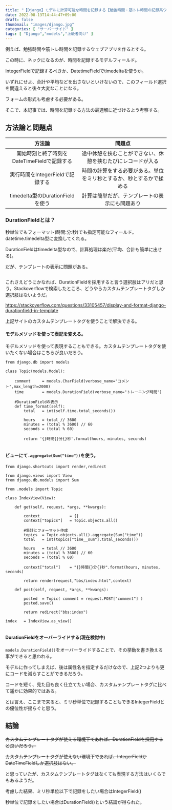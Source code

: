 ```yaml
---
title: "【Django】モデルに計算可能な時間を記録する【勉強時間・筋トレ時間の記録系ウェブアプリの作成に】【DurationField】"
date: 2022-08-13T14:44:47+09:00
draft: false
thumbnail: "images/django.jpg"
categories: [ "サーバーサイド" ]
tags: [ "Django","models","上級者向け" ]
---
```


例えば、勉強時間や筋トレ時間を記録するウェブアプリを作るとする。

この時に、ネックになるのが、時間を記録するモデルフィールド。

IntegerFieldで記録するべきか、DatetimeFieldでtimedeltaを使うか。

いずれにせよ、合計や平均などを出さないといけないので、このフィールド選択を間違えると後々大変なことになる。

フォームの形式も考慮する必要がある。

そこで、本記事では、時間を記録する方法の最適解に近づけるよう考察する。

## 方法論と問題点

|方法論|問題点|
|:--:|:--:|
|開始時刻と終了時刻をDateTimeFieldで記録する|途中休憩を挟むことができない、休憩を挟むたびにレコードが入る|
|実行時間をIntegerFieldで記録する|時間の計算をする必要がある。単位をミリ秒とするか、秒とするかで揉める|
|timedelta型のDurationFieldを使う|計算は簡単だが、テンプレートの表示にも問題あり|


### DurationFieldとは？

秒単位でもフォーマット(時間:分:秒)でも指定可能なフィールド。datetime.timedelta型に変換してくれる。

DurationFieldはtimedelta型なので、計算処理は楽だ(平均、合計も簡単に出せる)。

だが、テンプレートの表示に問題がある。

<div class="img-center"><img src="/images/Screenshot from 2022-08-13 17-21-03.png" alt=""></div>

これさえどうにかなれば、DurationFieldを採用すると言う選択肢はアリだと思う。Stackoverflowで検索したところ、どうやらカスタムテンプレートタグしか選択肢はないようだ。

https://stackoverflow.com/questions/33105457/display-and-format-django-durationfield-in-template

上記サイトのカスタムテンプレートタグを使うことで解決できる。



#### モデルメソッドを使って表記を変える。

モデルメソッドを使って表現することもできる。カスタムテンプレートタグを使いたくない場合はこちらが良いだろう。


    from django.db import models
    
    class Topic(models.Model):
    
        comment     = models.CharField(verbose_name="コメント",max_length=2000)
        time        = models.DurationField(verbose_name="トレーニング時間")
    
        #DurationFieldの表示
        def time_format(self):
            total   = int(self.time.total_seconds())
    
            hours   = total // 3600
            minutes = (total % 3600) // 60
            seconds = (total % 60)
    
            return '{}時間{}分{}秒'.format(hours, minutes, seconds)
    

<div class="img-center"><img src="/images/Screenshot from 2022-08-17 13-38-44.png" alt=""></div>


#### ビューにて`.aggregate(Sum("time"))`を使う。


    from django.shortcuts import render,redirect
    
    from django.views import View
    from django.db.models import Sum
    
    from .models import Topic
    
    class IndexView(View):
    
        def get(self, request, *args, **kwargs):
    
            context             = {}
            context["topics"]   = Topic.objects.all()
    
            #集計とフォーマット作成
            topics  = Topic.objects.all().aggregate(Sum("time"))
            total   = int(topics["time__sum"].total_seconds())
    
            hours   = total // 3600
            minutes = (total % 3600) // 60
            seconds = (total % 60) 
    
            context["total"]    = "{}時間{}分{}秒".format(hours, minutes, seconds)
    
            return render(request,"bbs/index.html",context)
    
        def post(self, request, *args, **kwargs):
    
            posted  = Topic( comment = request.POST["comment"] )
            posted.save()
    
            return redirect("bbs:index")
    
    index   = IndexView.as_view()


<div class="img-center"><img src="/images/Screenshot from 2022-08-17 13-47-10.png" alt=""></div>


#### DurationFieldをオーバーライドする(現在検討中)

`models.DurationField()`をオーバーライドすることで、その挙動を書き換える事ができると思われる。

モデルに作ってしまえば、後は属性名を指定するだけなので、上記2つよりも更にコードを減らすことができるだろう。

コードを短く、見た目も良く仕立てたい場合、カスタムテンプレートタグに比べて遥かに効果的ではある。



とは言え、ここまで来ると、ミリ秒単位で記録することもできるIntegerFieldとの優位性が揺らぐと思う。




## 結論

~~カスタムテンプレートタグが使える環境下であれば、DurationFieldを採用すると良いだろう。~~

~~カスタムテンプレートタグが使えない環境下であれば、IntegerFieldかDateTimeFieldしか選択肢はない。~~

と思っていたが、カスタムテンプレートタグはなくても表現する方法はいくらでもあるようだ。

考慮した結果、ミリ秒単位以下で記録をしたい場合はIntegerField()

秒単位で記録をしたい場合はDurationField()という結論が得られた。





